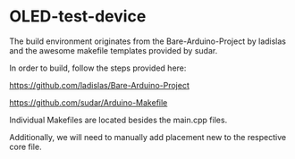 # OLED-test-device

The build environment originates from the Bare-Arduino-Project by ladislas and the awesome makefile templates provided by sudar. 

In order to build, follow the steps provided here: 

https://github.com/ladislas/Bare-Arduino-Project

https://github.com/sudar/Arduino-Makefile

Individual Makefiles are located besides the main.cpp files. 

Additionally, we will need to manually add placement new to the respective core file. 
